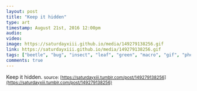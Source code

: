```yaml
---
layout: post
title: "Keep it hidden"
type: art
timestamp: August 21st, 2016 12:00pm
audio: 
video: 
image: https://saturdayxiii.github.io/media/149279138256.gif
link: https://saturdayxiii.github.io/media/149279138256.gif
tags: ["beetle", "bug", "insect", "leaf", "green", "macro", "gif", "photography", "art"]
comments: true
---
```

Keep it hidden.
<small>source: [https://saturdayxiii.tumblr.com/post/149279138256](https://saturdayxiii.tumblr.com/post/149279138256)</small>